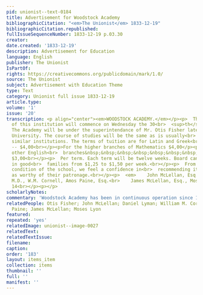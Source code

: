 ```yaml
---
pid: unionist--text-0184
title: Advertisement for Woodstock Academy
bibliographicCitation: "<em>The Unionist</em> 1833-12-19"
bibliographicCitation.republished: 
fullIssueSequenceNumber: 1833-12-19 p.03.30
creator: 
date.created: '1833-12-19'
description: Advertisement for Education
language: English
publisher: The Unionist
IsPartOf: 
rights: https://creativecommons.org/publicdomain/mark/1.0/
source: The Unionist
subject: Advertisement with Education Theme
type: Text
category: Unionist full issue 1833-12-19
article.type: 
volume: '1'
issue: '20'
transcription: <p align="center"><em>WOODSTOCK ACADEMY.</em></p><p>  The fall term
  of this institution will commence on Wednesday the 30<br>  <sup>th</sup>  of Oct.
  The Academy will be under the superintendance of Mr. Otis Fisher late<br>  of Brown
  University. The course of studies will be the same as is usually<br>  pursued in
  similar institutions. The terms of tuition are for Latin and Greek<br>  languages
  -- $4,00<br></p><p>For the higher branches of Mathematics $4,00</p><p>  And for
  other English<br>  branches&nbsp;&nbsp;&nbsp;&nbsp;&nbsp;&nbsp;&nbsp;&nbsp;&nbsp;
  $3,00<br></p><p>  Per term. Each term will be twelve weeks. Board can be obtained
  in good<br>  families from $1,25 to $1,50 per week.<br></p><p>  From the late flourishing
  condition of the school, we feel a confidence in<br>  recommending it to the public
  as worthy of their patronage.<br></p><p>  <em>    John McLellan, Esq., Daniel Lyman,
  M.D., W.M. Cornell, Amos Paine, Esq.<br>    James McLellan, Esq., Moses Lyon,<br>  </em>  Trustees&nbsp;&nbsp;&nbsp;&nbsp;&nbsp;&nbsp;&nbsp;&nbsp;&nbsp;&nbsp;&nbsp;&nbsp;&nbsp;&nbsp;&nbsp;&nbsp;&nbsp;&nbsp;&nbsp;&nbsp;&nbsp;&nbsp;&nbsp;&nbsp;&nbsp;&nbsp;&nbsp;&nbsp;&nbsp;&nbsp;&nbsp;&nbsp;&nbsp;&nbsp;&nbsp;&nbsp;&nbsp;&nbsp;<br>  &nbsp;&nbsp;&nbsp;&nbsp;&nbsp;&nbsp;&nbsp;&nbsp;&nbsp;&nbsp;&nbsp;
  14<br></p><p></p>
scholarlyNotes: 
commentary: 'Woodstock Academy has been in continuous operation since 1801; https://www.woodstockacademy.org/about/history '
relatedPeople: Otis Fisher; John McLellan; Daniel Lyman; William M. Cornell; Amos
  Paine; James McLellan; Moses Lyon
featured: 
repeated: 'yes'
relatedImage: unionist--image-0027
relatedText: 
relatedTextIssue: 
filename: 
caption: 
order: '183'
layout: items_item
collection: items
thumbnail: ''
full: ''
manifest: ''
---
```

